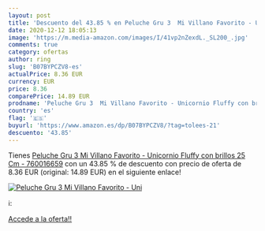 ```yaml
---
layout: post
title: 'Descuento del 43.85 % en Peluche Gru 3  Mi Villano Favorito - Uni'
date: 2020-12-12 18:05:13
image: 'https://m.media-amazon.com/images/I/41vp2nZexdL._SL200_.jpg'
comments: true
category: ofertas
author: ring
slug: 'B07BYPCZV8-es'
actualPrice: 8.36 EUR
currency: EUR
price: 8.36
comparePrice: 14.89 EUR
prodname: 'Peluche Gru 3  Mi Villano Favorito - Unicornio Fluffy con brillos 25 Cm - 760016659'
country: 'es'
flag: '🇪🇸'
buyurl: 'https://www.amazon.es/dp/B07BYPCZV8/?tag=tolees-21'
descuento: '43.85'
---
```


Tienes [Peluche Gru 3  Mi Villano Favorito - Unicornio Fluffy con brillos 25 Cm - 760016659](https://www.amazon.es/dp/B07BYPCZV8/?tag=tolees-21) con un 43.85 % de descuento con precio de oferta de 8.36 EUR (original: 14.89 EUR) en el siguiente enlace!

[![Peluche Gru 3  Mi Villano Favorito - Uni](https://m.media-amazon.com/images/I/41vp2nZexdL._SL200_.jpg)](https://www.amazon.es/dp/B07BYPCZV8/?tag=tolees-21)

ℹ️:


[Accede a la oferta!!](https://www.amazon.es/dp/B07BYPCZV8/?tag=tolees-21)
